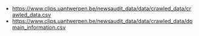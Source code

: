 * https://www.clips.uantwerpen.be/newsaudit_data/data/crawled_data/crawled_data.csv
* https://www.clips.uantwerpen.be/newsaudit_data/data/crawled_data/domain_information.csv
